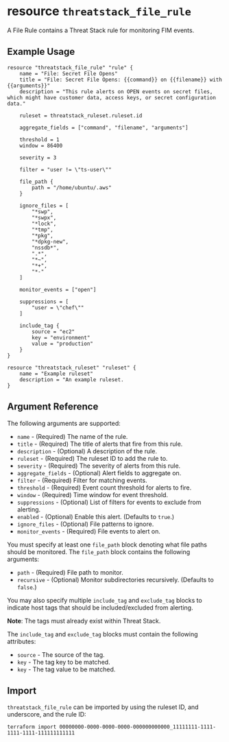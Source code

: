 # resource `threatstack_file_rule`

A File Rule contains a Threat Stack rule for monitoring FIM events.

## Example Usage

```hcl
resource "threatstack_file_rule" "rule" {
    name = "File: Secret File Opens"
    title = "File: Secret File Opens: {{command}} on {{filename}} with {{arguments}}"
    description = "This rule alerts on OPEN events on secret files, which might have customer data, access keys, or secret configuration data."

    ruleset = threatstack_ruleset.ruleset.id

    aggregate_fields = ["command", "filename", "arguments"]

    threshold = 1
    window = 86400

    severity = 3

    filter = "user != \"ts-user\""

    file_path {
        path = "/home/ubuntu/.aws"
    }

    ignore_files = [
        "*swp",
        "*swpx",
        "*lock",
        "*tmp",
        "*pkg",
        "*dpkg-new",
        "nssdb*",
        ".*",
        "*~",
        "*+",
        "*-"
    ]

    monitor_events = ["open"]

    suppressions = [
        "user = \"chef\""
    ]

    include_tag {
        source = "ec2"
        key = "environment"
        value = "production"
    }
}

resource "threatstack_ruleset" "ruleset" {
    name = "Example ruleset"
    description = "An example ruleset.
}
```

## Argument Reference

The following arguments are supported:

* `name` - (Required) The name of the rule.
* `title` - (Required) The title of alerts that fire from this rule.
* `description` - (Optional) A description of the rule.
* `ruleset` - (Required) The ruleset ID to add the rule to.
* `severity` - (Required) The severity of alerts from this rule.
* `aggregate_fields` - (Optional) Alert fields to aggregate on.
* `filter` - (Required) Filter for matching events.
* `threshold` - (Required) Event count threshold for alerts to fire.
* `window` - (Required) Time window for event threshold.
* `suppressions` - (Optional) List of filters for events to exclude from alerting.
* `enabled` - (Optional) Enable this alert. (Defaults to `true`.)
* `ignore_files` - (Optional) File patterns to ignore.
* `monitor_events` - (Required) File events to alert on.

You must specify at least one `file_path` block denoting what file paths should be monitored. The `file_path` block contains the following arguments:

* `path` - (Required) File path to monitor.
* `recursive` - (Optional) Monitor subdirectories recursively. (Defaults to `false`.)

You may also specify multiple `include_tag` and `exclude_tag` blocks to indicate host tags that should be included/excluded from alerting.

**Note**: The tags must already exist within Threat Stack.

The `include_tag` and `exclude_tag` blocks must contain the following attributes:

* `source` - The source of the tag.
* `key` - The tag key to be matched.
* `key` - The tag value to be matched.

## Import

`threatstack_file_rule` can be imported by using the ruleset ID, and underscore, and the rule ID:

```console
terraform import 00000000-0000-0000-0000-000000000000_11111111-1111-1111-1111-111111111111
```
